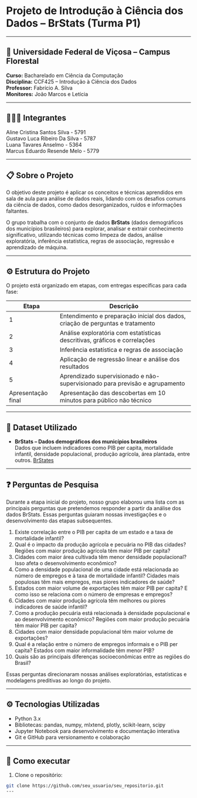 # Projeto de Introdução à Ciência dos Dados – BrStats (Turma P1)

---

## 🏫 Universidade Federal de Viçosa – Campus Florestal  
**Curso:** Bacharelado em Ciência da Computação  
**Disciplina:** CCF425 – Introdução à Ciência dos Dados  
**Professor:** Fabrício A. Silva  
**Monitores:** João Marcos e Letícia 

---

## 🧑‍🤝‍🧑 Integrantes
Aline Cristina Santos Silva - 5791   
Gustavo Luca Ribeiro Da Silva - 5787   
Luana Tavares Anselmo - 5364   
Marcus Eduardo Resende Melo - 5779   

---
## 📋 Sobre o Projeto

O objetivo deste projeto é aplicar os conceitos e técnicas aprendidos em sala de aula para análise de dados reais, lidando com os desafios comuns da ciência de dados, como dados desorganizados, ruídos e informações faltantes.  

O grupo trabalha com o conjunto de dados **BrStats** (dados demográficos dos municípios brasileiros) para explorar, analisar e extrair conhecimento significativo, utilizando técnicas como limpeza de dados, análise exploratória, inferência estatística, regras de associação, regressão e aprendizado de máquina.

---

## ⚙️ Estrutura do Projeto

O projeto está organizado em etapas, com entregas específicas para cada fase:

| Etapa | Descrição |
|-------|-----------|
| 1 | Entendimento e preparação inicial dos dados, criação de perguntas e tratamento 
| 2 | Análise exploratória com estatísticas descritivas, gráficos e correlações
| 3 | Inferência estatística e regras de associação 
| 4 | Aplicação de regressão linear e análise dos resultados
| 5 | Aprendizado supervisionado e não-supervisionado para previsão e agrupamento 
| Apresentação final | Apresentação das descobertas em 10 minutos para público não técnico

---

## 🔎 Dataset Utilizado

- **BrStats – Dados demográficos dos municípios brasileiros**  
  Dados que incluem indicadores como PIB per capita, mortalidade infantil, densidade populacional, produção agrícola, área plantada, entre outros.
  [BrStates](https://sol.sbc.org.br/index.php/dsw/article/view/25506)
  
---
## ❓ Perguntas de Pesquisa

Durante a etapa inicial do projeto, nosso grupo elaborou uma lista com as principais perguntas que pretendemos responder a partir da análise dos dados BrStats. Essas perguntas guiaram nossas investigações e o desenvolvimento das etapas subsequentes.

1. Existe correlação entre o PIB per capita de um estado e a taxa de mortalidade infantil?  
2. Qual é o impacto da produção agrícola e pecuária no PIB das cidades? Regiões com maior produção agrícola têm maior PIB per capita?  
3. Cidades com maior área cultivada têm menor densidade populacional? Isso afeta o desenvolvimento econômico?  
4. Como a densidade populacional de uma cidade está relacionada ao número de empregos e à taxa de mortalidade infantil? Cidades mais populosas têm mais empregos, mas piores indicadores de saúde?  
5. Estados com maior volume de exportações têm maior PIB per capita? E como isso se relaciona com o número de empresas e empregos?  
6. Cidades com maior produção agrícola têm melhores ou piores indicadores de saúde infantil?  
7. Como a produção pecuária está relacionada à densidade populacional e ao desenvolvimento econômico? Regiões com maior produção pecuária têm maior PIB per capita?  
8. Cidades com maior densidade populacional têm maior volume de exportações?  
9. Qual é a relação entre o número de empregos informais e o PIB per capita? Estados com maior informalidade têm menor PIB?  
10. Quais são as principais diferenças socioeconômicas entre as regiões do Brasil?

Essas perguntas direcionaram nossas análises exploratórias, estatísticas e modelagens preditivas ao longo do projeto.

---

## ⚙️ Tecnologias Utilizadas

- Python 3.x  
- Bibliotecas: pandas, numpy, mlxtend, plotly, scikit-learn, scipy  
- Jupyter Notebook para desenvolvimento e documentação interativa  
- Git e GitHub para versionamento e colaboração  

---

## 🚀 Como executar

1. Clone o repositório:  
```bash
git clone https://github.com/seu_usuario/seu_repositorio.git
---


